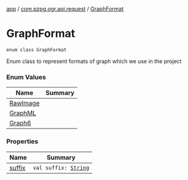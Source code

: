 [app](../../index.md) / [com.pzpg.ogr.api.request](../index.md) / [GraphFormat](./index.md)

# GraphFormat

`enum class GraphFormat`

Enum class to represent formats of graph which we use in the project

### Enum Values

| Name | Summary |
|---|---|
| [RawImage](-raw-image.md) |  |
| [GraphML](-graph-m-l.md) |  |
| [Graph6](-graph6.md) |  |

### Properties

| Name | Summary |
|---|---|
| [suffix](suffix.md) | `val suffix: `[`String`](https://kotlinlang.org/api/latest/jvm/stdlib/kotlin/-string/index.html) |
